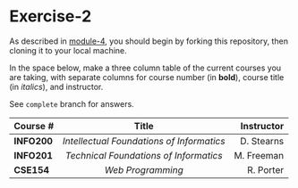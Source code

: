 # Exercise-2

As described in [module-4](https://github.com/INFO-201/m4-git-intro), you should begin by forking this repository, then cloning it to your local machine.

In the space below, make a three column table of the current courses you are taking, with separate columns for course number (in **bold**), course title (in _italics_), and instructor.

See `complete` branch for answers.

| Course #        | Title           | Instructor  |
| ------------- |:-------------:| -----:|
| **INFO200**      | _Intellectual Foundations of Informatics_ | D. Stearns |
| **INFO201**      | _Technical Foundations of Informatics_      |   M. Freeman |
| **CSE154** | _Web Programming_      |    R. Porter |